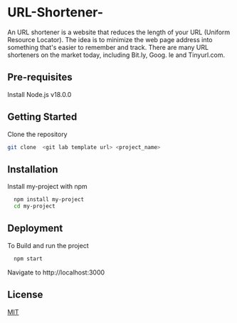 # URL-Shortener-
An URL shortener is a website that reduces the length of your URL (Uniform Resource Locator). The idea is to minimize the web page address into something that's easier to remember and track. There are many URL shorteners on the market today, including Bit.ly, Goog. le and Tinyurl.com.


## Pre-requisites

Install Node.js v18.0.0


## Getting Started
Clone the repository

```bash
git clone  <git lab template url> <project_name>
```


## Installation

Install my-project with npm

```bash
  npm install my-project
  cd my-project
```
    
    
## Deployment

To Build and run the project

```bash
  npm start
```
Navigate to http://localhost:3000


## License

[MIT](https://choosealicense.com/licenses/mit/)

